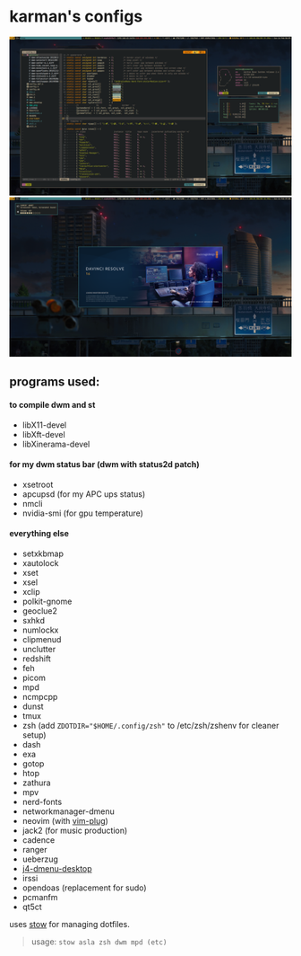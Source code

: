 karman's configs
=================
![screenshot](screenshots/desktop1.png)
![screenshot](screenshots/desktop2.png)


## programs used:

#### to compile dwm and st
+ libX11-devel
+ libXft-devel
+ libXinerama-devel

#### for my dwm status bar (dwm with status2d patch)
+ xsetroot
+ apcupsd (for my APC ups status)
+ nmcli
+ nvidia-smi (for gpu temperature)

#### everything else
+ setxkbmap
+ xautolock
+ xset
+ xsel
+ xclip
+ polkit-gnome
+ geoclue2
+ sxhkd
+ numlockx
+ clipmenud
+ unclutter
+ redshift
+ feh
+ picom
+ mpd
+ ncmpcpp
+ dunst
+ tmux
+ zsh (add `ZDOTDIR="$HOME/.config/zsh"` to /etc/zsh/zshenv for cleaner setup)
+ dash
+ exa
+ gotop
+ htop
+ zathura
+ mpv
+ nerd-fonts
+ networkmanager-dmenu
+ neovim (with [vim-plug](https://github.com/junegunn/vim-plug))
+ jack2 (for music production)
+ cadence
+ ranger
+ ueberzug
+ [j4-dmenu-desktop](https://github.com/enkore/j4-dmenu-desktop)
+ irssi
+ opendoas (replacement for sudo)
+ pcmanfm
+ qt5ct

uses [stow](https://www.gnu.org/software/stow/) for managing dotfiles.

> usage: `stow asla zsh dwm mpd (etc)`
